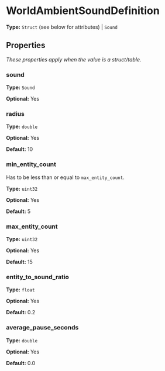 # WorldAmbientSoundDefinition

**Type:** `Struct` (see below for attributes) | `Sound`

## Properties

*These properties apply when the value is a struct/table.*

### sound

**Type:** `Sound`

**Optional:** Yes

### radius

**Type:** `double`

**Optional:** Yes

**Default:** 10

### min_entity_count

Has to be less than or equal to `max_entity_count`.

**Type:** `uint32`

**Optional:** Yes

**Default:** 5

### max_entity_count

**Type:** `uint32`

**Optional:** Yes

**Default:** 15

### entity_to_sound_ratio

**Type:** `float`

**Optional:** Yes

**Default:** 0.2

### average_pause_seconds

**Type:** `double`

**Optional:** Yes

**Default:** 0.0

